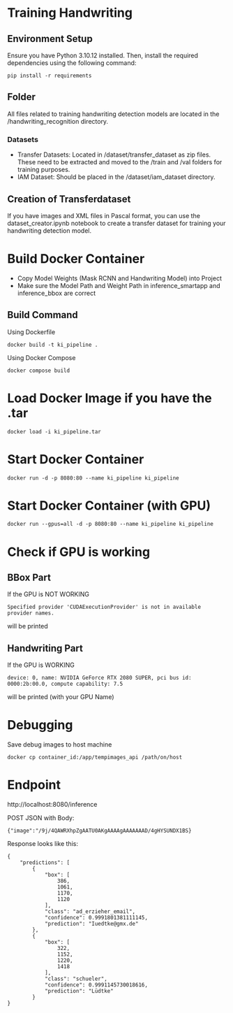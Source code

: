 # Training Handwriting
## Environment Setup
Ensure you have Python 3.10.12 installed. Then, install the required dependencies using the following command:
```
pip install -r requirements
```
## Folder
All files related to training handwriting detection models are located in the /handwriting_recognition directory.
### Datasets
- Transfer Datasets: Located in /dataset/transfer_dataset as zip files. These need to be extracted and moved to the /train and /val folders for training purposes.
- IAM Dataset: Should be placed in the /dataset/iam_dataset directory.
## Creation of Transferdataset
If you have images and XML files in Pascal format, you can use the dataset_creator.ipynb notebook to create a transfer dataset for training your handwriting detection model.
# Build Docker Container
- Copy Model Weights (Mask RCNN and Handwriting Model) into Project
- Make sure the Model Path and Weight Path in inference_smartapp and inference_bbox are correct
## Build Command
Using Dockerfile
```
docker build -t ki_pipeline .
```
Using Docker Compose
```
docker compose build
```

# Load Docker Image if you have the .tar
```
docker load -i ki_pipeline.tar
```
# Start Docker Container
```
docker run -d -p 8080:80 --name ki_pipeline ki_pipeline
```

# Start Docker Container (with GPU)
```
docker run --gpus=all -d -p 8080:80 --name ki_pipeline ki_pipeline
```
# Check if GPU is working
## BBox Part
If the GPU is NOT WORKING
```
Specified provider 'CUDAExecutionProvider' is not in available provider names.
```
will be printed

## Handwriting Part
If the GPU is WORKING
```
device: 0, name: NVIDIA GeForce RTX 2080 SUPER, pci bus id: 0000:2b:00.0, compute capability: 7.5
```
will be printed (with your GPU Name)

# Debugging
Save debug images to host machine
```
docker cp container_id:/app/tempimages_api /path/on/host
```

# Endpoint
http://localhost:8080/inference 

POST JSON with Body:
```
{"image":"/9j/4QAWRXhpZgAATU0AKgAAAAgAAAAAAAD/4gHYSUNDX1BS}
```
Response looks like this:
```
{
    "predictions": [
        {
            "box": [
                386,
                1061,
                1170,
                1120
            ],
            "class": "ad_erzieher_email",
            "confidence": 0.9991801381111145,
            "prediction": "Iuedtke@gmx.de"
        },
        {
            "box": [
                322,
                1152,
                1220,
                1418
            ],
            "class": "schueler",
            "confidence": 0.9991145730018616,
            "prediction": "Lüdtke"
        }
}
```